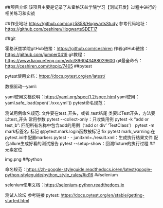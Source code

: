 ##项目介绍 该项目主要是记录了从霍格沃兹学院学习【测试开发】过程中进行的相关练习和实战

##作业地址 https://github.com/cqz5858/HogwartsStudy 参考代码地址：https://github.com/ceshiren/HogwartsSDET17

##git

霍格沃兹学院gitHub链接：https://github.com/ceshiren
作者gitHub链接：https://github.com/jumper0419
git教程：https://www.liaoxuefeng.com/wiki/896043488029600
git最全命令：https://ceshiren.com/t/topic/7405
##pytest

pytest使用文档：https://docs.pytest.org/en/latest/

数据驱动--yaml:

yaml使用文档说明：https://yaml.org/spec/1.2/spec.html
yaml使用：
yaml.safe_load(open('./xxx.yml'))
pytest命名规范：

测试用例命名规范:
文件要在test_开头，或者_test结尾
类要以Test开头，方法要以test_开头
常用参数
pytest --collect-only：只收集用例
pytest -k “add or test_b”: 匹配所有名称中包含add的用例（‘add or div’ ‘TestClass’）
pytest -m mark标签名: 标记
@pytest.mark.login函数被标记
fix pytest mark_warning:在pytest.ini中配置markers
pytest - - junitxml=./result.xml：生成执行结果文件
配合allure生成好看的测试报告
pytest --setup-show：回溯fixture的执行过程
##元素定位

img.png
##python

命名规范：https://zh-google-styleguide.readthedocs.io/en/latest/google-python-styleguide/python_style_rules/#id16
##selenium

selenium使用文档：https://selenium-python.readthedocs.io

测试人论坛 参考链接 pytest: https://docs.pytest.org/en/stable/getting-started.html
